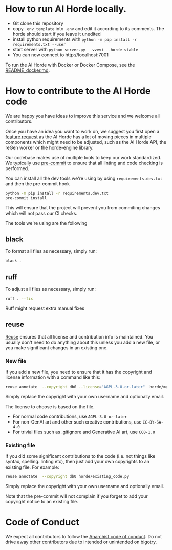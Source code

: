 <!--
SPDX-FileCopyrightText: 2022 Konstantinos Thoukydidis <mail@dbzer0.com>

SPDX-License-Identifier: AGPL-3.0-or-later
-->

# How to run AI Horde locally.

* Git clone this repository
* copy `.env_template` into `.env` and edit it according to its comments. The horde should start if you leave it unedited
* install python requirements with `python -m pip install -r requirements.txt --user`
* start server with `python server.py  -vvvvi --horde stable`
* You can now connect to http://localhost:7001

To run the AI Horde with Docker or Docker Compose, see the [README_docker.md](README_docker.md).

# How to contribute to the AI Horde code

We are happy you have ideas to improve this service and we welcome all contributors.

Once you have an idea you want to work on, we suggest you first open a [feature request](https://github.com/orgs/Haidra-Org/projects/14) as the AI Horde has a lot of moving pieces in multiple components which might need to be adjusted, such as the AI Horde API, the reGen worker or the horde-engine library.

Our codebase makes use of multiple tools to keep our work standardized. We typically use [pre-commit](https://pre-commit.com/) to ensure that all linting and code checking is performed.

You can install all the dev tools we're using by using `requirements.dev.txt` and then the pre-commit hook

```bash
python -m pip install -r requirements.dev.txt
pre-commit install
```

This will ensure that the project will prevent you from commiting changes which will not pass our CI checks.

The tools we're using are the following

## black

To format all files as necessary, simply run:

```bash
black .
```

## ruff

To adjust all files as necessary, simply run:


```bash
ruff . --fix
```

Ruff might request extra manual fixes

## reuse

[Reuse](https://reuse.software/) ensures that all license and contribution info is maintained. You usually don't need to do anything about this unless you add a new file, or you make significant changes in an existing one.


### New file

If you add a new file, you need to ensure that it has the copyright and license information with a command like this:

```bash
reuse annotate  --copyright db0 --license="AGPL-3.0-or-later"  horde/my_new_code.py
```

Simply replace the copyright with your own username and optionally email.

The license to choose is based on the file.

* For normal code contributions, use `AGPL-3.0-or-later`
* For non-GenAI art and other such creative contributions, use `CC-BY-SA-4.0`
* For trivial files such as .gitignore and Generative AI art, use `CC0-1.0`

### Existing file

If you did some significant contributions to the code (i.e. not things like syntax, spelling. linting etc), then just add your own copyrights to an existing file. For example:

```bash
reuse annotate  --copyright db0 horde/existing_code.py
```

Simply replace the copyright with your own username and optionally email.

Note that the pre-commit will not complain if you forget to add your copyright notice to an existing file.

# Code of Conduct

We expect all contributors to follow the [Anarchist code of conduct](https://wiki.dbzer0.com/the-anarchist-code-of-conduct/). Do not drive away other contributors due to intended or unintended on bigotry.
